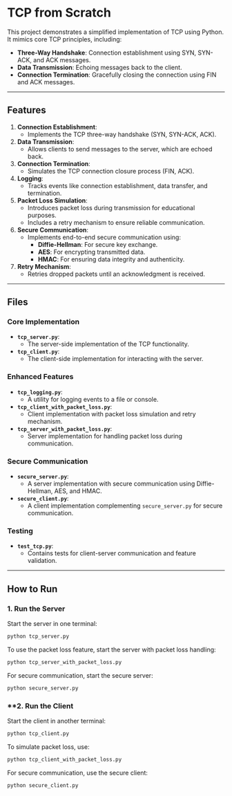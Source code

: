 # TCP from Scratch

This project demonstrates a simplified implementation of TCP using Python. It mimics core TCP principles, including:

- **Three-Way Handshake**: Connection establishment using SYN, SYN-ACK, and ACK messages.
- **Data Transmission**: Echoing messages back to the client.
- **Connection Termination**: Gracefully closing the connection using FIN and ACK messages.

---

## **Features**

1. **Connection Establishment**:
   - Implements the TCP three-way handshake (SYN, SYN-ACK, ACK).
2. **Data Transmission**:
   - Allows clients to send messages to the server, which are echoed back.
3. **Connection Termination**:
   - Simulates the TCP connection closure process (FIN, ACK).
4. **Logging**:
   - Tracks events like connection establishment, data transfer, and termination.
5. **Packet Loss Simulation**:
   - Introduces packet loss during transmission for educational purposes.
   - Includes a retry mechanism to ensure reliable communication.
6. **Secure Communication**:
   - Implements end-to-end secure communication using:
     - **Diffie-Hellman**: For secure key exchange.
     - **AES**: For encrypting transmitted data.
     - **HMAC**: For ensuring data integrity and authenticity.
7. **Retry Mechanism**:
   - Retries dropped packets until an acknowledgment is received.

---

## **Files**

### Core Implementation
- **`tcp_server.py`**:
  - The server-side implementation of the TCP functionality.
- **`tcp_client.py`**:
  - The client-side implementation for interacting with the server.

### Enhanced Features
- **`tcp_logging.py`**:
  - A utility for logging events to a file or console.
- **`tcp_client_with_packet_loss.py`**:
  - Client implementation with packet loss simulation and retry mechanism.
- **`tcp_server_with_packet_loss.py`**:
  - Server implementation for handling packet loss during communication.

### Secure Communication
- **`secure_server.py`**:
  - A server implementation with secure communication using Diffie-Hellman, AES, and HMAC.
- **`secure_client.py`**:
  - A client implementation complementing `secure_server.py` for secure communication.

### Testing
- **`test_tcp.py`**:
  - Contains tests for client-server communication and feature validation.

---

## **How to Run**

### **1. Run the Server**
Start the server in one terminal:

```bash
python tcp_server.py
```

To use the packet loss feature, start the server with packet loss handling:

```bash
python tcp_server_with_packet_loss.py
```

For secure communication, start the secure server:

```bash
python secure_server.py
```

### **2. Run the Client
Start the client in another terminal:

```bash
python tcp_client.py
```

To simulate packet loss, use:

```bash
python tcp_client_with_packet_loss.py
```

For secure communication, use the secure client:

```bash
python secure_client.py
```
